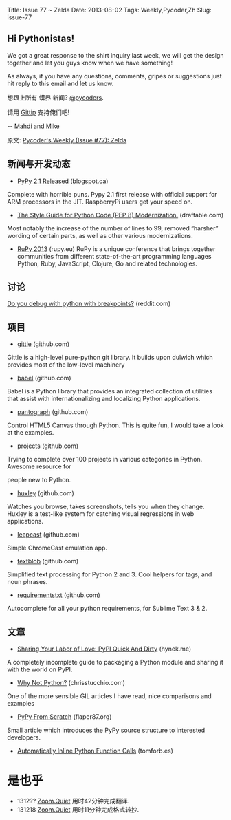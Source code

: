 Title: Issue 77 ~ Zelda 
Date: 2013-08-02 
Tags: Weekly,Pycoder,Zh 
Slug: issue-77 
## Hi Pythonistas!


We got a great response to the shirt inquiry last week, we will get the design together and let you guys know when we have something!

 

As always, if you have any questions, comments, gripes or suggestions just hit reply to this email and let us know.

想跟上所有 蠎界 新闻?
 [@pycoders](http://twitter.com/pycoders).

请用
[Gittip](https://www.gittip.com/PycodersWeekly)
支持俺们吧!

--
[Mahdi](https://twitter.com/#!/myusuf3) and [Mike](https://twitter.com/#!/mgrouchy)



原文: [Pycoder's Weekly (Issue #77): Zelda](http://eepurl.com/DdEm5)

## 新闻与开发动态

- [PyPy 2.1 Released](http://morepypy.blogspot.ca/2013/08/pypy-21-considered-armful.html) (blogspot.ca)

Complete with horrible puns. Pypy 2.1 first release with official support for ARM processors in the JIT. RaspberryPi users get your speed on.

- [The Style Guide for Python Code (PEP 8) Modernization.](https://www.draftable.com/compare/9spTfcM) (draftable.com)

Most notably the increase of the number of lines to 99, removed “harsher” wording of certain parts, as well as other various modernizations.

- [RuPy 2013](http://13.rupy.eu/) (rupy.eu)
RuPy is a unique conference that brings together communities from different state-of-the-art programming languages Python, Ruby, JavaScript, Clojure, Go and related technologies.


## 讨论

[Do you debug with python with breakpoints?](http://www.reddit.com/r/Python/comments/1jeurc/do_you_debug_python_with_breakpoints/) (reddit.com)



## 项目
- [gittle](https://github.com/FriendCode/gittle) (github.com)

Gittle is a high-level pure-python git library. It builds upon dulwich which provides most of the low-level machinery

 
- [babel](https://github.com/mitsuhiko/babel) (github.com)

Babel is a Python library that provides an integrated collection of utilities that assist with internationalizing and localizing Python applications.

 

- [pantograph](https://github.com/adicu/pantograph) (github.com)

Control HTML5 Canvas through Python. This is quite fun, I would take a look at  the examples.

 

- [projects](https://github.com/thekarangoel/Projects) (github.com)

Trying to complete over 100 projects in various categories in Python. Awesome resource for

people new to Python.

 

- [huxley](https://github.com/facebook/huxley) (github.com)

Watches you browse, takes screenshots, tells you when they change. Huxley is a test-like system for catching visual regressions in web applications.

 

- [leapcast](https://github.com/dz0ny/leapcast) (github.com)

Simple ChromeCast emulation app.

 

- [textblob](https://github.com/sloria/TextBlob) (github.com)

Simplified text processing for Python 2 and 3. Cool helpers for tags, and noun phrases.

 

- [requirementstxt](https://github.com/wuub/requirementstxt) (github.com)

Autocomplete for all your python requirements, for Sublime Text 3 & 2. 

## 文章
- [Sharing Your Labor of Love: PyPI Quick And Dirty](http://hynek.me/articles/sharing-your-labor-of-love-pypi-quick-and-dirty/) (hynek.me)

A completely incomplete guide to packaging a Python module and sharing it with the world on PyPI.

 
- [Why Not Python?](http://www.chrisstucchio.com/blog/2013/why_not_python.html) (chrisstucchio.com)

One of the more sensible GIL articles I have read, nice comparisons and examples

 

- [PyPy From Scratch](http://blog.flaper87.org/post/51f971e70f06d32de86edfa9/) (flaper87.org)

Small article which introduces the PyPy source structure to interested developers.


- [Automatically Inline Python Function Calls](http://tomforb.es/automatically-inline-python-function-calls) (tomforb.es)

 

# 是也乎

- 1312?? [Zoom.Quiet](http://zoomquiet.org/) 用时42分钟完成翻译.
- 131218 [Zoom.Quiet](http://zoomquiet.org/) 用时11分钟完成格式转抄.

